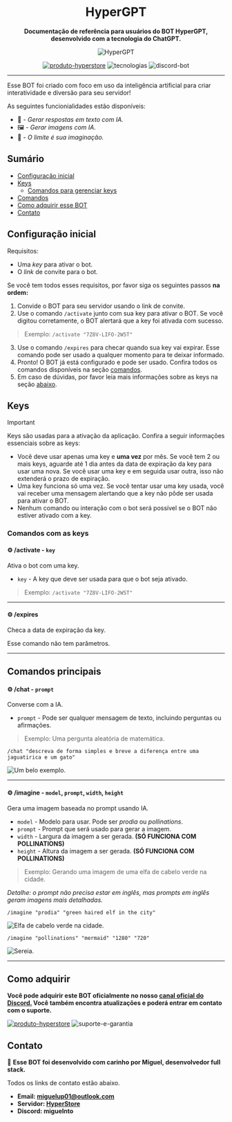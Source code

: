<div align="center">

# HyperGPT

**Documentação de referência para usuários do BOT HyperGPT, desenvolvido com a tecnologia do ChatGPT.**

![HyperGPT](hypergpt.png)

[![produto-hyperstore](https://img.shields.io/badge/produto%20hyperstore-%232B2F33.svg?style=for-the-badge&logoColor=white)](https://discord.gg/M7FURN5R88)
![tecnologias](https://img.shields.io/badge/tecnologia%20gpt%204.0/3.5%20e%20gemini%20pro-2F3134?style=for-the-badge&logo=openai&logoColor=white)
![discord-bot](https://img.shields.io/badge/discord%20bot-%235865F2.svg?style=for-the-badge&logo=discord&logoColor=white)

</div>

---

Esse BOT foi criado com foco em uso da inteligência artificial para criar interatividade e diversão para seu servidor!

As seguintes funcionialidades estão disponíveis:

- 🤖 - *Gerar respostas em texto com IA.*
- 🖼️ - *Gerar imagens com IA.*
- 🧠 - *O limite é sua imaginação.*

## Sumário

- [Configuração inicial](#configuração-inicial)
- [Keys](#keys)
  - [Comandos para gerenciar keys](#comandos-com-as-keys)
- [Comandos](#comandos-principais)
- [Como adquirir esse BOT](#como-adquirir)
- [Contato](#contato)


## Configuração inicial

Requisitos:

- Uma *key* para ativar o bot.
- O *link* de convite para o bot.

Se você tem todos esses requisitos, por favor siga os seguintes passos **na ordem:**

1.  Convide o BOT para seu servidor usando o link de convite.
2.  Use o comando `/activate` junto com sua key para ativar o BOT. Se você digitou corretamente, o BOT alertará que a key foi ativada com sucesso.
> Exemplo: `/activate "7Z8V-LIFO-2W5T"`
3.  Use o comando `/expires` para checar quando sua key vai expirar. Esse comando pode ser usado a qualquer momento para te deixar informado.
4. Pronto! O BOT já está configurado e pode ser usado. Confira todos os comandos disponíveis na seção [comandos](#comandos-principais).
5. Em caso de dúvidas, por favor leia mais informações sobre as keys na seção [abaixo](#keys).

## Keys

> [!IMPORTANT]
> Keys são usadas para a ativação da aplicação. Confira a seguir informações essenciais sobre as keys:
- Você deve usar apenas uma key e **uma vez** por mês. Se você tem 2 ou mais keys, aguarde até 1 dia antes da data de expiração da key para usar uma nova. Se você usar uma key e em seguida usar outra, isso não extenderá o prazo de expiração.
- Uma key funciona só uma vez. Se você tentar usar uma key usada, você vai receber uma mensagem alertando que a key não pôde ser usada para ativar o BOT.
- Nenhum comando ou interação com o bot será possível se o BOT não estiver ativado com a key.

### Comandos com as keys

#### ⚙️ /activate - `key` 
Ativa o bot com uma key.

- `key` - A key que deve ser usada para que o bot seja ativado.

> Exemplo: `/activate "7Z8V-LIFO-2W5T"`

---

#### ⚙️ /expires 
Checa a data de expiração da key.

Esse comando não tem parâmetros.

---

## Comandos principais

#### ⚙️ /chat - `prompt` 
Converse com a IA.

- `prompt` - Pode ser qualquer mensagem de texto, incluindo perguntas ou afirmações.

> Exemplo: Uma pergunta aleatória de matemática.

`/chat "descreva de forma simples e breve a diferença entre uma jaguatirica e um gato"`

![Um belo exemplo.](hypergptexample.png)

---

#### ⚙️ /imagine - `model`, `prompt`, `width`, `height`
Gera uma imagem baseada no prompt usando IA.

- `model` - Modelo para usar. Pode ser *prodia* ou *pollinations*.
- `prompt` - Prompt que será usado para gerar a imagem.
- `width` - Largura da imagem a ser gerada. **(SÓ FUNCIONA COM POLLINATIONS)**
- `height` - Altura da imagem a ser gerada. **(SÓ FUNCIONA COM POLLINATIONS)**

> Exemplo: Gerando uma imagem de uma elfa de cabelo verde na cidade. 

*Detalhe: o prompt não precisa estar em inglês, mas prompts em inglês geram imagens mais detalhadas.*

`/imagine "prodia" "green haired elf in the city"`

![Elfa de cabelo verde na cidade.](elf.png)

`/imagine "pollinations" "mermaid" "1280" "720"`

![Sereia.](mermaid.jpeg)

---

## Como adquirir

**Você pode adquirir este BOT oficialmente no nosso [canal oficial do Discord.](https://discord.gg/M7FURN5R88) Você também encontra atualizações e poderá entrar em contato com o suporte.**

[![produto-hyperstore](https://img.shields.io/badge/adquirir%20produto-%232B2F33.svg?style=for-the-badge&logo=discord&logoColor=white)](https://discord.gg/M7FURN5R88)
![suporte-e-garantia](https://img.shields.io/badge/%E2%9C%94%20garantia%20e%20%20suporte-%23107C10.svg?style=for-the-badge&logoColor=white)

## Contato

🚀 **Esse BOT foi desenvolvido com carinho por Miguel, desenvolvedor full stack.**

Todos os links de contato estão abaixo.

- **Email: miguelup01@outlook.com**
- **Servidor: [HyperStore](https://discord.gg/M7FURN5R88)**
- **Discord: miguelnto**
